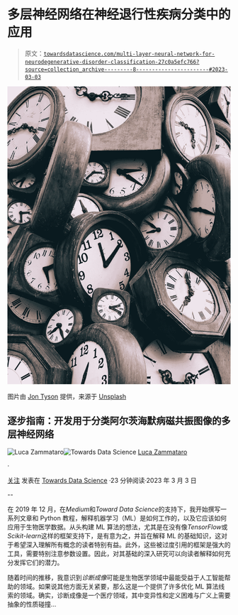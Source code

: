 # 多层神经网络在神经退行性疾病分类中的应用

> 原文：[`towardsdatascience.com/multi-layer-neural-network-for-neurodegenerative-disorder-classification-27c0a5efc766?source=collection_archive---------8-----------------------#2023-03-03`](https://towardsdatascience.com/multi-layer-neural-network-for-neurodegenerative-disorder-classification-27c0a5efc766?source=collection_archive---------8-----------------------#2023-03-03)

![](img/b8e6cdffb84e992c90f9e59b694fb71b.png)

图片由 [Jon Tyson](https://unsplash.com/es/@jontyson?utm_source=medium&utm_medium=referral) 提供，来源于 [Unsplash](https://unsplash.com/?utm_source=medium&utm_medium=referral)

## 逐步指南：开发用于分类阿尔茨海默病磁共振图像的多层神经网络

[](https://luca-zammataro.medium.com/?source=post_page-----27c0a5efc766--------------------------------)![Luca Zammataro](https://luca-zammataro.medium.com/?source=post_page-----27c0a5efc766--------------------------------)[](https://towardsdatascience.com/?source=post_page-----27c0a5efc766--------------------------------)![Towards Data Science](https://towardsdatascience.com/?source=post_page-----27c0a5efc766--------------------------------) [Luca Zammataro](https://luca-zammataro.medium.com/?source=post_page-----27c0a5efc766--------------------------------)

·

[关注](https://medium.com/m/signin?actionUrl=https%3A%2F%2Fmedium.com%2F_%2Fsubscribe%2Fuser%2F5ac72d0e7a58&operation=register&redirect=https%3A%2F%2Ftowardsdatascience.com%2Fmulti-layer-neural-network-for-neurodegenerative-disorder-classification-27c0a5efc766&user=Luca+Zammataro&userId=5ac72d0e7a58&source=post_page-5ac72d0e7a58----27c0a5efc766---------------------post_header-----------) 发表在 [Towards Data Science](https://towardsdatascience.com/?source=post_page-----27c0a5efc766--------------------------------) ·23 分钟阅读·2023 年 3 月 3 日

--

[](https://medium.com/m/signin?actionUrl=https%3A%2F%2Fmedium.com%2F_%2Fbookmark%2Fp%2F27c0a5efc766&operation=register&redirect=https%3A%2F%2Ftowardsdatascience.com%2Fmulti-layer-neural-network-for-neurodegenerative-disorder-classification-27c0a5efc766&source=-----27c0a5efc766---------------------bookmark_footer-----------)

在 2019 年 12 月，在*Medium*和*Toward Data Science*的支持下，我开始撰写一系列文章和 Python 教程，解释机器学习（ML）是如何工作的，以及它应该如何应用于生物医学数据。从头构建 ML 算法的想法，尤其是在没有像*TensorFlow*或*Scikit-learn*这样的框架支持下，是有意为之，并旨在解释 ML 的基础知识，这对于希望深入理解所有概念的读者特别有益。此外，这些被过度引用的框架是强大的工具，需要特别注意参数设置。因此，对其基础的深入研究可以向读者解释如何充分发挥它们的潜力。

随着时间的推移，我意识到*诊断成像*可能是生物医学领域中最能受益于人工智能帮助的领域。如果说其他方面无关紧要，那么这是一个提供了许多优化 ML 算法线索的领域。确实，诊断成像是一个医疗领域，其中变异性和定义困难与广义上需要抽象的性质碰撞…
